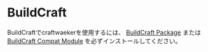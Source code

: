 # BuildCraft

BuildCraftでcraftwaekerを使用するには、 [BuildCraft Package](https://www.curseforge.com/minecraft/mc-mods/buildcraft) または [BuildCraft Compat Module](https://www.curseforge.com/minecraft/mc-mods/buildcraft-compat) を必ずインストールしてください。
